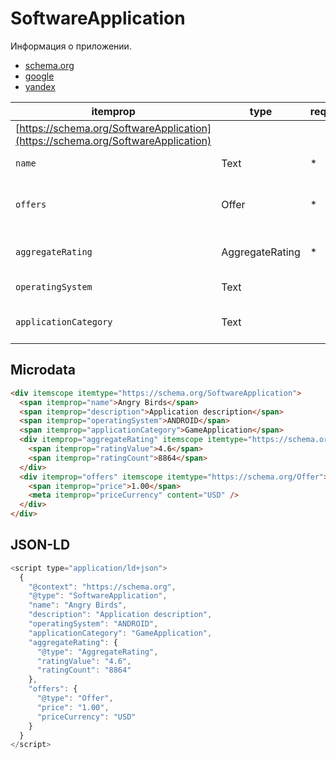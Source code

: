 # SoftwareApplication

Информация о приложении.

- [schema.org](https://schema.org/SoftwareApplication)
- [google](https://developers.google.com/search/docs/appearance/structured-data/software-app)
- [yandex](https://yandex.ru/support/webmaster/supported-schemas/software.html)

|itemprop| type| required | description                                           |
| -- | - |--------|-------------------------------------------------------|
|[https://schema.org/SoftwareApplication](https://schema.org/SoftwareApplication)||        |                                                       |
|`name`|Text| *      | Название приложения                                   |
|`offers`|Offer| *      | Стоимость конкретного экземпляра приложения           |
|`aggregateRating`|AggregateRating| *      | Оценка приложения или отзыв                           |
|`operatingSystem`|Text|        | Операционные системы                           |
|`applicationCategory`|Text|        | Тип приложения [Поддерживаемые типы приложений](https://developers.google.com/search/docs/appearance/structured-data/software-app)     |

## Microdata

```html
<div itemscope itemtype="https://schema.org/SoftwareApplication">
  <span itemprop="name">Angry Birds</span>
  <span itemprop="description">Application description</span>
  <span itemprop="operatingSystem">ANDROID</span>
  <span itemprop="applicationCategory">GameApplication</span>
  <div itemprop="aggregateRating" itemscope itemtype="https://schema.org/AggregateRating">
    <span itemprop="ratingValue">4.6</span>
    <span itemprop="ratingCount">8864</span>
  </div>
  <div itemprop="offers" itemscope itemtype="https://schema.org/Offer">
    <span itemprop="price">1.00</span>
    <meta itemprop="priceCurrency" content="USD" />
  </div>
</div>
```

## JSON-LD
```javascript
<script type="application/ld+json">
  {
    "@context": "https://schema.org",
    "@type": "SoftwareApplication",
    "name": "Angry Birds",
    "description": "Application description",
    "operatingSystem": "ANDROID",
    "applicationCategory": "GameApplication",
    "aggregateRating": {
      "@type": "AggregateRating",
      "ratingValue": "4.6",
      "ratingCount": "8864"
    },
    "offers": {
      "@type": "Offer",
      "price": "1.00",
      "priceCurrency": "USD"
    }
  }
</script>
```